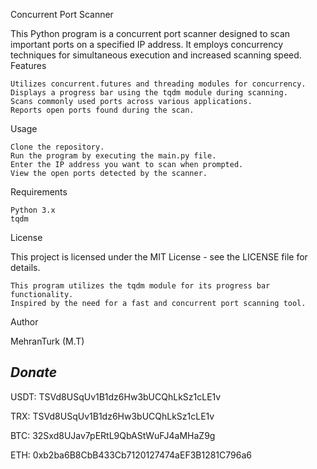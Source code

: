 Concurrent Port Scanner

This Python program is a concurrent port scanner designed to scan important ports on a specified IP address. It employs concurrency techniques for simultaneous execution and increased scanning speed.
Features

    Utilizes concurrent.futures and threading modules for concurrency.
    Displays a progress bar using the tqdm module during scanning.
    Scans commonly used ports across various applications.
    Reports open ports found during the scan.

Usage

    Clone the repository.
    Run the program by executing the main.py file.
    Enter the IP address you want to scan when prompted.
    View the open ports detected by the scanner.

Requirements

    Python 3.x
    tqdm

License

This project is licensed under the MIT License - see the LICENSE file for details.


    This program utilizes the tqdm module for its progress bar functionality.
    Inspired by the need for a fast and concurrent port scanning tool.

Author

MehranTurk (M.T)


## *Donate*

USDT: TSVd8USqUv1B1dz6Hw3bUCQhLkSz1cLE1v

TRX: TSVd8USqUv1B1dz6Hw3bUCQhLkSz1cLE1v

BTC: 32Sxd8UJav7pERtL9QbAStWuFJ4aMHaZ9g

ETH: 0xb2ba6B8CbB433Cb7120127474aEF3B1281C796a6

